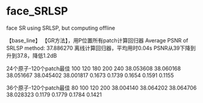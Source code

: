 # face_SRLSP
face SR using SRLSP, but computing offline

【base_line】
【GR方法】，用P位置所有patch计算回归器
Average PSNR of SRLSP method: 37.886270
离线计算回归器，平均用时0.04s
PSNR从39下降到升到37.8，降低1.2dB

24个原子-120个patch最佳
  100 120 180 200 240
  38.053608 38.060168 38.051667 38.045402 38.001817
  0.1673  0.1739  0.1654  0.1591  0.1155

36个原子-120个patch最佳
  80 100  120 200
  38.004140 38.064202 38.064706 38.028323
  0.1179  0.1779  0.1784  0.1421
